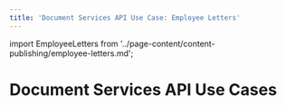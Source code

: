 ```yaml
---
title: 'Document Services API Use Case: Employee Letters'
---
```


import EmployeeLetters from '../page-content/content-publishing/employee-letters.md';


<Hero slots="heading" variant="fullwidth" theme="dark"  customLayout className="herobgImage"/>

# Document Services API Use Cases


<MenuWrapperComponent  slots="content"  repeat="1" theme="lightest"/>

<EmployeeLetters />